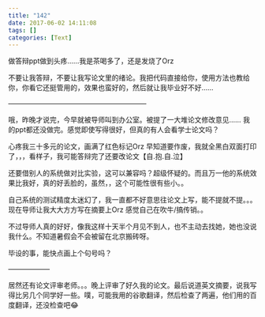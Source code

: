 ```yaml
---
title: "142"
date: 2017-06-02 14:11:08
tags: []
categories: [Text]
---
```


<p>做答辩ppt做到头疼……我是茶喝多了，还是发烧了Orz</p> 
<p>不要让我答辩，不要让我写论文里的绪论。我把代码直接给你，使用方法也教给你，你看它还挺管用的，效果也蛮好的，然后就让我毕业好不好……</p> 
<p>————————————————————</p> 
<p>哦，昨晚才说完，今早就被导师叫到办公室。被提了一大堆论文修改意见……&nbsp;我的ppt都还没做完。感觉即使写得很好，但真的有人会看学士论文吗？</p> 
<p>心疼我三十多元的论文，画满了红色标记Orz 早知道要作废，我就全黑白双面打印了，，，看样子，我可能答辩完了还要改论文【自.抱.自.泣】&nbsp;</p> 
<p>还要借别人的系统做对比实验，这可以兼容吗？超级怀疑的。而且万一他的系统效果比我好，真的好丢脸的，虽然，，这个可能性很有些小。。</p> 
<p>自己系统的测试精度太迷幻了，我一直都不好意思往论文上写，能不提就不提。。。现在导师让我大大方方写在摘要上Orz&nbsp;感觉自己在吹牛/搞传销。。</p> 
<p>不过导师人真的好好，像我这样十天半个月见不到人，也不主动去找她，她也没说我什么。不知道暑假会不会被留在北京搬砖呀。</p> 
<p>毕设的事，能快点画上个句号吗？</p> 
<p>——————</p> 
<p>居然还有论文评审老师。。。晚上评审了好久我的论文。最后说道英文摘要，说我写得比另几个同学好一些。噗，可能我用的谷歌翻译，然后检查了两遍，他们用的百度翻译，还没检查吧😂</p>